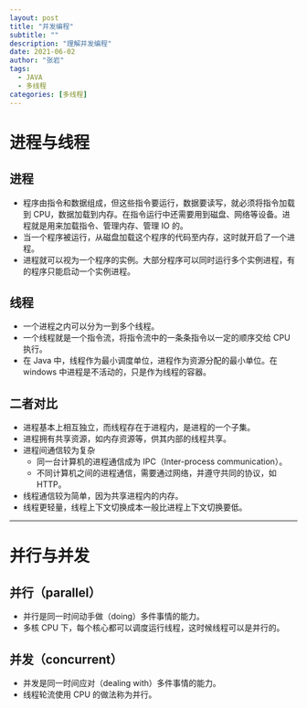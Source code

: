 ```yaml
---
layout: post
title: "并发编程"
subtitle: ""
description: "理解并发编程"
date: 2021-06-02
author: "张岩"
tags:
  - JAVA
  - 多线程
categories: [多线程]
---
```


# 进程与线程

## 进程

- 程序由指令和数据组成，但这些指令要运行，数据要读写，就必须将指令加载到 CPU，数据加载到内存。在指令运行中还需要用到磁盘、网络等设备。进程就是用来加载指令、管理内存、管理 IO 的。
- 当一个程序被运行，从磁盘加载这个程序的代码至内存，这时就开启了一个进程。
- 进程就可以视为一个程序的实例。大部分程序可以同时运行多个实例进程，有的程序只能启动一个实例进程。

## 线程

- 一个进程之内可以分为一到多个线程。
- 一个线程就是一个指令流，将指令流中的一条条指令以一定的顺序交给 CPU 执行。
- 在 Java 中，线程作为最小调度单位，进程作为资源分配的最小单位。在 windows 中进程是不活动的，只是作为线程的容器。

## 二者对比

- 进程基本上相互独立，而线程存在于进程内，是进程的一个子集。
- 进程拥有共享资源，如内存资源等，供其内部的线程共享。
- 进程间通信较为复杂
  - 同一台计算机的进程通信成为 IPC（Inter-process communication）。
  - 不同计算机之间的进程通信，需要通过网络，并遵守共同的协议，如 HTTP。
- 线程通信较为简单，因为共享进程内的内存。
- 线程更轻量，线程上下文切换成本一般比进程上下文切换要低。

---

# 并行与并发

## 并行（parallel）

- 并行是同一时间动手做（doing）多件事情的能力。
- 多核 CPU 下，每个核心都可以调度运行线程，这时候线程可以是并行的。

## 并发（concurrent）

- 并发是同一时间应对（dealing with）多件事情的能力。
- 线程轮流使用 CPU 的做法称为并行。
